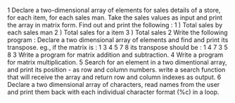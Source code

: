1   Declare a two-dimensional array of elements for sales details of a store, for each item, for each sales man. Take the sales values as input and print the array in matrix form.
Find out and print the following :
1 ) Total sales by each sales man
2 ) Total sales for a item
3 ) Total sales
2   Write the following program :
Declare a two dimensional array of elements and find and print its transpose.
eg., if the matrix is :       1 3
                              4 5
                              7 8
its transpose should be :     1 4 7
                              3 5 8
3 Write a program  for matrix addition and subtraction.
4 Write a program  for matrix multiplication.
5 Search for an element in a two dimentional array, and print its position - as row and column numbers. write a search function that will receive the array and return row and column indexes as output.
6 Declare a two dimensional array of characters, read names from the user and print them back with each individual character format (%c) in a loop.
